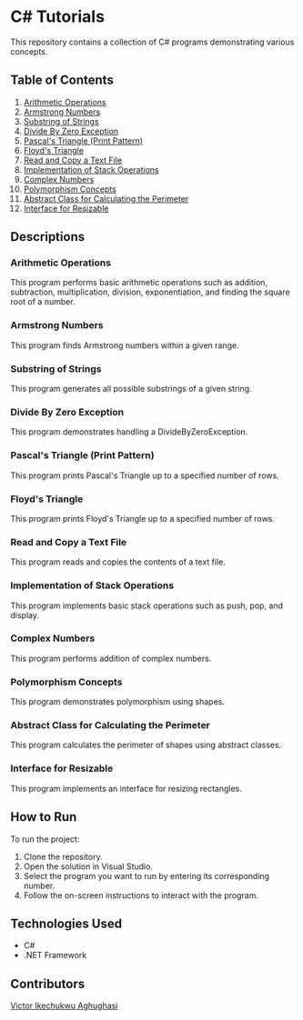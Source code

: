 

# C# Tutorials

This repository contains a collection of C# programs demonstrating various concepts.

## Table of Contents

1. [Arithmetic Operations](#arithmetic-operations)
2. [Armstrong Numbers](#armstrong-numbers)
3. [Substring of Strings](#substring-of-strings)
4. [Divide By Zero Exception](#divide-by-zero-exception)
5. [Pascal's Triangle (Print Pattern)](#pascals-triangle-print-pattern)
6. [Floyd's Triangle](#floyds-triangle)
7. [Read and Copy a Text File](#read-and-copy-a-text-file)
8. [Implementation of Stack Operations](#implementation-of-stack-operations)
9. [Complex Numbers](#complex-numbers)
10. [Polymorphism Concepts](#polymorphism-concepts)
11. [Abstract Class for Calculating the Perimeter](#abstract-class-for-calculating-the-perimeter)
12. [Interface for Resizable](#interface-for-resizable)

## Descriptions

### Arithmetic Operations
This program performs basic arithmetic operations such as addition, subtraction, multiplication, division, exponentiation, and finding the square root of a number.

### Armstrong Numbers
This program finds Armstrong numbers within a given range.

### Substring of Strings
This program generates all possible substrings of a given string.

### Divide By Zero Exception
This program demonstrates handling a DivideByZeroException.

### Pascal's Triangle (Print Pattern)
This program prints Pascal's Triangle up to a specified number of rows.

### Floyd's Triangle
This program prints Floyd's Triangle up to a specified number of rows.

### Read and Copy a Text File
This program reads and copies the contents of a text file.

### Implementation of Stack Operations
This program implements basic stack operations such as push, pop, and display.

### Complex Numbers
This program performs addition of complex numbers.

### Polymorphism Concepts
This program demonstrates polymorphism using shapes.

### Abstract Class for Calculating the Perimeter
This program calculates the perimeter of shapes using abstract classes.

### Interface for Resizable
This program implements an interface for resizing rectangles.

## How to Run
To run the project:
1. Clone the repository.
2. Open the solution in Visual Studio.
3. Select the program you want to run by entering its corresponding number.
4. Follow the on-screen instructions to interact with the program.

## Technologies Used
- C#
- .NET Framework

## Contributors
[Victor Ikechukwu Aghughasi](https://github.com/Victor-Ikechukwu)
